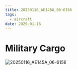 ```yaml
---
title: 20250116_AE145A_06-6156
tags:
  - aircraft
date: 2025-01-16
---
```


# Military Cargo

![20250116_AE145A_06-6156](/aircraft/20250116_AE145A_06-6156.jpg)